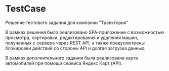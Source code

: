 # TestCase
Решение тестового задания для компании "Траектория"

В рамках решения было реализовано SPA-приложение с возможностью просмотра, сортировки, редактирования и удаления машин, полученных с сервера через REST API, а также предусмотрены блокировки действий со стороны API и долгая загрузка данных. 

В рамках дополнительного задания была реализована карта автомобилей при помощи сервиса Яндекс Карт (API).
